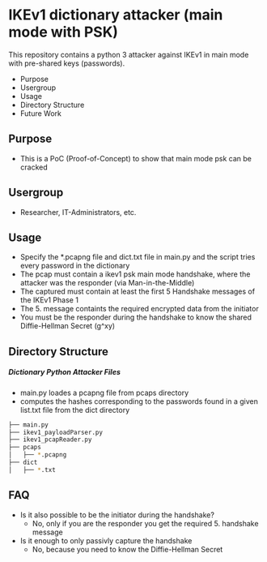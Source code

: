 # IKEv1 dictionary attacker (main mode with PSK)

This repository contains a python 3 attacker against IKEv1 in main mode with pre-shared keys (passwords). 
- Purpose
- Usergroup
- Usage
- Directory Structure
- Future Work

## Purpose
- This is a PoC (Proof-of-Concept) to show that main mode psk can be cracked

## Usergroup
- Researcher, IT-Administrators, etc.

## Usage
- Specify the *.pcapng file and dict.txt file in main.py and the script tries every password in the dictionary
- The pcap must contain a ikev1 psk main mode handshake, where the attacker was the responder (via Man-in-the-Middle)
- The captured must contain at least the first 5 Handshake messages of the IKEv1 Phase 1
- The 5. message containts the required encrypted data from the initiator
- You must be the responder during the handshake to know the shared Diffie-Hellman Secret (g^xy)

## Directory Structure

##### Dictionary Python Attacker Files
- main.py loades a pcapng file from pcaps directory
- computes the hashes corresponding to the passwords found in a given list.txt file from the dict directory 

```bash
├── main.py
├── ikev1_payloadParser.py
├── ikev1_pcapReader.py
├── pcaps
│   ├── *.pcapng
├── dict
│   ├── *.txt
```
## FAQ
- Is it also possible to be the initiator during the handshake?
    - No, only if you are the responder you get the required 5. handshake message
- Is it enough to only passivly capture the handshake
    - No, because you need to know the Diffie-Hellman Secret
